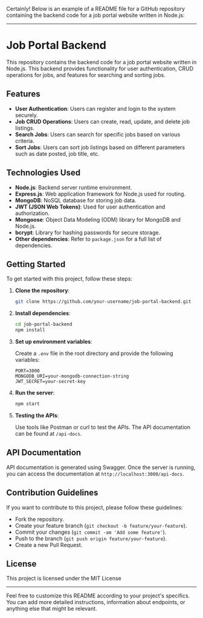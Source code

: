 Certainly! Below is an example of a README file for a GitHub repository containing the backend code for a job portal website written in Node.js:

---

# Job Portal Backend

This repository contains the backend code for a job portal website written in Node.js. This backend provides functionality for user authentication, CRUD operations for jobs, and features for searching and sorting jobs.

## Features

- **User Authentication**: Users can register and login to the system securely.
- **Job CRUD Operations**: Users can create, read, update, and delete job listings.
- **Search Jobs**: Users can search for specific jobs based on various criteria.
- **Sort Jobs**: Users can sort job listings based on different parameters such as date posted, job title, etc.

## Technologies Used

- **Node.js**: Backend server runtime environment.
- **Express.js**: Web application framework for Node.js used for routing.
- **MongoDB**: NoSQL database for storing job data.
- **JWT (JSON Web Tokens)**: Used for user authentication and authorization.
- **Mongoose**: Object Data Modeling (ODM) library for MongoDB and Node.js.
- **bcrypt**: Library for hashing passwords for secure storage.
- **Other dependencies**: Refer to `package.json` for a full list of dependencies.

## Getting Started

To get started with this project, follow these steps:

1. **Clone the repository**:

   ```bash
   git clone https://github.com/your-username/job-portal-backend.git
   ```

2. **Install dependencies**:

   ```bash
   cd job-portal-backend
   npm install
   ```

3. **Set up environment variables**:

   Create a `.env` file in the root directory and provide the following variables:

   ```
   PORT=3000
   MONGODB_URI=your-mongodb-connection-string
   JWT_SECRET=your-secret-key
   ```

4. **Run the server**:

   ```bash
   npm start
   ```

5. **Testing the APIs**:

   Use tools like Postman or curl to test the APIs. The API documentation can be found at `/api-docs`.

## API Documentation

API documentation is generated using Swagger. Once the server is running, you can access the documentation at `http://localhost:3000/api-docs`.

## Contribution Guidelines

If you want to contribute to this project, please follow these guidelines:

- Fork the repository.
- Create your feature branch (`git checkout -b feature/your-feature`).
- Commit your changes (`git commit -am 'Add some feature'`).
- Push to the branch (`git push origin feature/your-feature`).
- Create a new Pull Request.

## License

This project is licensed under the MIT License 

---

Feel free to customize this README according to your project's specifics. You can add more detailed instructions, information about endpoints, or anything else that might be relevant.
